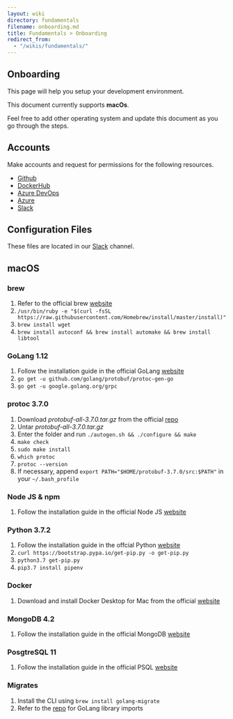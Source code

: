 ```yaml
---
layout: wiki
directory: fundamentals
filename: onboarding.md
title: Fundamentals > Onboarding
redirect_from:
  - "/wikis/fundamentals/"
---
```

## Onboarding
This page will help you setup your development environment.

This document currently supports **macOs**. 

Feel free to add other operating system and update this document as you go through the steps.

## Accounts
Make accounts and request for permissions for the following resources.
- [Github](https://github.com/hwsc-org)
- [DockerHub](https://hub.docker.com/u/hwsc)
- [Azure DevOps](https://dev.azure.com/hwsc-org)
- [Azure](https://azure.microsoft.com/en-us/features/azure-portal/)
- [Slack](https://hwsc.slack.com)

## Configuration Files
These files are located in our [Slack](https://hwsc.slack.com) channel.

## macOS
### brew
1. Refer to the official brew [website](https://brew.sh/)
2. `/usr/bin/ruby -e "$(curl -fsSL https://raw.githubusercontent.com/Homebrew/install/master/install)"`
3. `brew install wget`
4. `brew install autoconf && brew install automake && brew install libtool`

### GoLang 1.12
1. Follow the installation guide in the official GoLang [website](https://golang.org/doc/install)
2. `go get -u github.com/golang/protobuf/protoc-gen-go`
3. `go get -u google.golang.org/grpc`

### protoc 3.7.0
1. Download *protobuf-all-3.7.0.tar.gz* from the official [repo](https://github.com/protocolbuffers/protobuf/releases)
2. Untar *protobuf-all-3.7.0.tar.gz*
3. Enter the folder and run `./autogen.sh && ./configure && make`
4. `make check`
5. `sudo make install`
6. `which protoc`
7. `protoc --version`
8. If necessary, append `export PATH="$HOME/protobuf-3.7.0/src:$PATH"` in your `~/.bash_profile`

### Node JS & npm 
1. Follow the installation guide in the official Node JS [website](https://nodejs.org/en/download/current/)

### Python 3.7.2
1. Follow the installation guide in the offcial Python [website](https://www.python.org/downloads/)
2. `curl https://bootstrap.pypa.io/get-pip.py -o get-pip.py`
3. `python3.7 get-pip.py`
4. `pip3.7 install pipenv`

### Docker
1. Download and install Docker Desktop for Mac from the official [website](https://hub.docker.com/editions/community/docker-ce-desktop-mac)

### MongoDB 4.2
1. Follow the installation guide in the official MongoDB [website](https://docs.mongodb.com/master/tutorial/install-mongodb-on-os-x/)

### PosgtreSQL 11
1. Follow the installation guide in the official PSQL [website](https://postgresapp.com/downloads.html)

### Migrates
1. Install the CLI using `brew install golang-migrate`
2. Refer to the [repo](https://github.com/golang-migrate/migrate#use-in-your-go-project) for GoLang library imports
